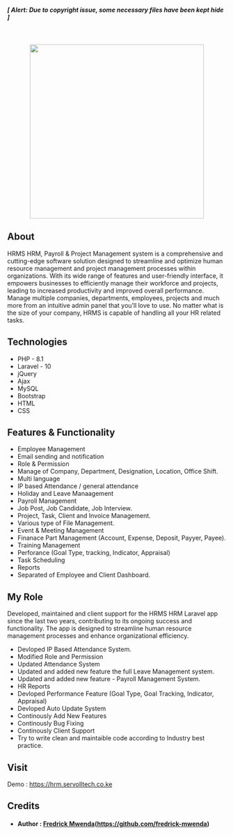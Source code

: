 ##### [ <i>Alert:  Due to copyright issue, some necessary files have been kept hide</i> ]
<br>


<p align="center"><img src="https://snipboard.io/2Sn5MK.jpg" width="400"></p>



## About



HRMS HRM, Payroll & Project Management system is a comprehensive and cutting-edge software solution designed to streamline and optimize human resource management and project management processes within organizations. With its wide range of features and user-friendly interface, it empowers businesses to efficiently manage their workforce and projects, leading to increased productivity and improved overall performance. Manage multiple companies, departments, employees, projects and much more from an intuitive admin panel that you’ll love to use. No matter what is the size of your company, HRMS is capable of handling all your HR related tasks.


## Technologies
- PHP - 8.1
- Laravel - 10
- jQuery 
- Ajax  
- MySQL 
- Bootstrap
- HTML 
- CSS

## Features & Functionality
- Employee Management
- Email sending and notification
- Role & Permission
- Manage of Company, Department, Designation, Location, Office Shift.
- Multi language
- IP based Attendance / general attendance
- Holiday and Leave Manaagement
- Payroll Management
- Job Post, Job Candidate, Job Interview.
- Project, Task, Client and Invoice Management.
- Various type of File Management.
- Event & Meeting Management
- Finanace Part Management (Account, Expense, Deposit, Payyer, Payee).
- Training Management
- Perforance (Goal Type, tracking, Indicator, Appraisal)
- Task Scheduling
- Reports
- Separated of Employee and Client Dashboard.


## My Role
Developed, maintained and client support for the HRMS HRM Laravel app since the last two years, contributing to its ongoing success and functionality. The app is designed to streamline human resource management processes and enhance organizational efficiency.

- Devloped IP Based Attendance System.
- Modified Role and Permission
- Updated Attendance System
- Updated and added new feature the full Leave Management system.
- Updated and added new feature - Payroll Management System.
- HR Reports
- Devloped Performance Feature (Goal Type, Goal Tracking, Indicator, Appraisal)
- Devloped Auto Update System
- Continously Add New Features
- Continously Bug Fixing
- Continously Client Support
- Try to write clean and maintaible code according to Industry best practice.

## Visit
Demo : https://hrm.servolltech.co.ke



## Credits 

- #### Author : [Fredrick Mwenda](https://servolltech.co.ke/)(https://github.com/fredrick-mwenda)



